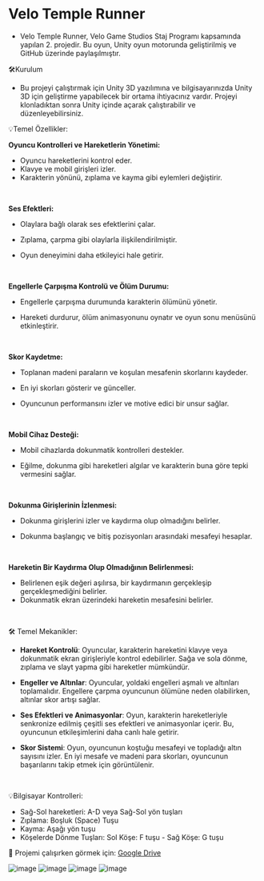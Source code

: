 <h1>Velo Temple Runner</h1>

* Velo Temple Runner, Velo Game Studios Staj Programı kapsamında yapılan 2. projedir. Bu oyun, Unity oyun motorunda geliştirilmiş ve GitHub üzerinde paylaşılmıştır.

🛠️Kurulum

* Bu projeyi çalıştırmak için Unity 3D yazılımına ve bilgisayarınızda Unity 3D için geliştirme yapabilecek bir ortama ihtiyacınız vardır. Projeyi klonladıktan sonra Unity içinde açarak çalıştırabilir ve düzenleyebilirsiniz.

💡Temel Özellikler:

<b>Oyuncu Kontrolleri ve Hareketlerin Yönetimi:</b>
- Oyuncu hareketlerini kontrol eder.
- Klavye ve mobil girişleri izler.
- Karakterin yönünü, zıplama ve kayma gibi eylemleri değiştirir.
  
<br>

<b>Ses Efektleri:</b>
- Olaylara bağlı olarak ses efektlerini çalar.
- Zıplama, çarpma gibi olaylarla ilişkilendirilmiştir.
- Oyun deneyimini daha etkileyici hale getirir.

  <br>
  
<b>Engellerle Çarpışma Kontrolü ve Ölüm Durumu:</b>
- Engellerle çarpışma durumunda karakterin ölümünü yönetir.
- Hareketi durdurur, ölüm animasyonunu oynatır ve oyun sonu menüsünü etkinleştirir.
  
  <br>
  
<b>Skor Kaydetme:</b>
- Toplanan madeni paraların ve koşulan mesafenin skorlarını kaydeder.
- En iyi skorları gösterir ve günceller.
- Oyuncunun performansını izler ve motive edici bir unsur sağlar.
  
  <br>
  
<b>Mobil Cihaz Desteği:</b>
- Mobil cihazlarda dokunmatik kontrolleri destekler.
- Eğilme, dokunma gibi hareketleri algılar ve karakterin buna göre tepki vermesini sağlar.
  
  <br>
  
<b>Dokunma Girişlerinin İzlenmesi:</b>
- Dokunma girişlerini izler ve kaydırma olup olmadığını belirler.
- Dokunma başlangıç ve bitiş pozisyonları arasındaki mesafeyi hesaplar.
  
  <br>
  
<b>Hareketin Bir Kaydırma Olup Olmadığının Belirlenmesi:</b>
- Belirlenen eşik değeri aşılırsa, bir kaydırmanın gerçekleşip gerçekleşmediğini belirler.
- Dokunmatik ekran üzerindeki hareketin mesafesini belirler.
  
  
<br>

🛠 Temel Mekanikler:

* <b>Hareket Kontrolü</b>: Oyuncular, karakterin hareketini klavye veya dokunmatik ekran girişleriyle kontrol edebilirler. Sağa ve sola dönme, zıplama ve slayt yapma gibi hareketler mümkündür.

* <b>Engeller ve Altınlar</b>: Oyuncular, yoldaki engelleri aşmalı ve altınları toplamalıdır. Engellere çarpma oyuncunun ölümüne neden olabilirken, altınlar skor artışı sağlar.

* <b>Ses Efektleri ve Animasyonlar</b>: Oyun, karakterin hareketleriyle senkronize edilmiş çeşitli ses efektleri ve animasyonlar içerir. Bu, oyuncunun etkileşimlerini daha canlı hale getirir.

* <b>Skor Sistemi</b>: Oyun, oyuncunun koştuğu mesafeyi ve topladığı altın sayısını izler. En iyi mesafe ve madeni para skorları, oyuncunun başarılarını takip etmek için görüntülenir.

<br>

💡Bilgisayar Kontrolleri:
- Sağ-Sol hareketleri: A-D veya Sağ-Sol yön tuşları
- Zıplama: Boşluk (Space) Tuşu
- Kayma: Aşağı yön tuşu
- Köşelerde Dönme Tuşları: Sol Köşe: F tuşu - Sağ Köşe: G tuşu 
  
🚀 Projemi çalışırken görmek için: [Google Drive](https://drive.google.com/file/d/1hywigbMThB5fb8I2jUGebDhsoQsp9t4M/view?usp=drive_link)

![image](https://github.com/CanerKarul/Velo-Temple-Runner-Game/assets/100365204/e42751bf-a81c-447f-9f27-ebf49fe426b6)
![image](https://github.com/CanerKarul/Velo-Temple-Runner-Game/assets/100365204/2a88b2b5-1819-4b39-b2c1-d89f78370bf4)
![image](https://github.com/CanerKarul/Velo-Temple-Runner-Game/assets/100365204/94c2e3ab-c962-42d8-83ad-394229023886)
![image](https://github.com/CanerKarul/Velo-Temple-Runner-Game/assets/100365204/6be51c22-47ee-4309-bca1-545b90e29e55)






